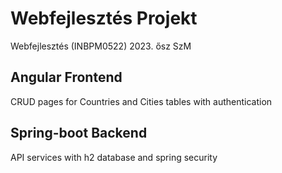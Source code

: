 # Webfejlesztés Projekt
Webfejlesztés (INBPM0522) 2023. ősz SzM
## Angular Frontend
CRUD pages for Countries and Cities tables with authentication
## Spring-boot Backend
API services with h2 database and spring security
